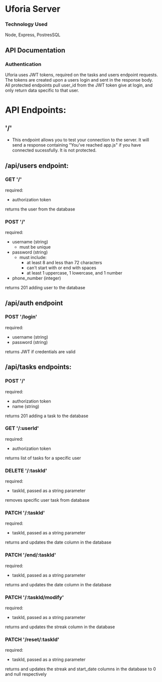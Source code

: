 # Uforia Server

### Technology Used

Node, Express, PostresSQL

## API Documentation

### Authentication

Uforia uses JWT tokens, required on the tasks and users endpoint requests. The tokens are created upon a users login and sent in the response body. All protected endpoints pull user_id from the JWT token give at login, and only return data specific to that user.

# API Endpoints:

## '/'

- This endpoint allows you to test your connection to the server. It will send a response containing "You've reached app.js" if you have connected sucessfully. It is not protected.

## /api/users endpoint:

### GET '/'

required:

- authorization token

returns the user from the database

### POST '/'

required:

- username (string)
  - must be unique
- password (string)
  - must include:
    - at least 8 and less than 72 characters
    - can't start with or end with spaces
    - at least 1 uppercase, 1 lowercase, and 1 number
- phone_number (integer)

returns 201 adding user to the database

## /api/auth endpoint

### POST '/login'

required:

- username (string)
- password (string)

returns JWT if credentials are valid

## /api/tasks endpoints:

### POST '/'

required:

- authorization token
- name (string)

returns 201 adding a task to the database

### GET '/:userId'

required:

- authorization token

returns list of tasks for a specific user

### DELETE '/:taskId'

required:

- taskId, passed as a string parameter

removes specific user task from database

### PATCH '/:taskId'

required:

- taskId, passed as a string parameter

returns and updates the date column in the database

### PATCH '/end/:taskId'

required:

- taskId, passed as a string parameter

returns and updates the date column in the database

### PATCH '/:taskId/modify'

required:

- taskId, passed as a string parameter

returns and updates the streak column in the database

### PATCH '/reset/:taskId'

required:

- taskId, passed as a string parameter

returns and updates the streak and start_date columns in the database to 0 and null respectively
